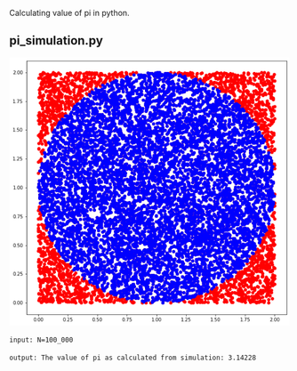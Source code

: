 Calculating value of pi in python.

pi_simulation.py
-------------------

![](pi.png)

```
input: N=100_000

output: The value of pi as calculated from simulation: 3.14228
```
